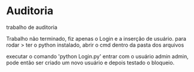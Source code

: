 # Auditoria
trabalho de auditoria

Trabalho não terminado, fiz apenas o Login e a inserção de usuário.
para rodar > ter o python instalado, abrir o cmd dentro da pasta dos arquivos

executar o comando 'python Login.py'
entrar com o usuário admin admin, pode então ser criado um novo usuário e depois testado o bloqueio.

